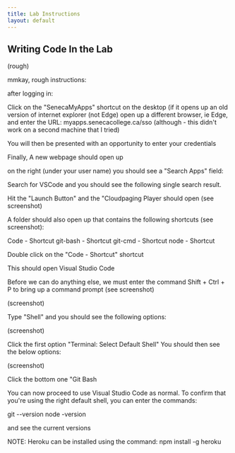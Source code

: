 ```yaml
---
title: Lab Instructions
layout: default
---
```


## Writing Code In the Lab

(rough)

mmkay, rough instructions:

after logging in:

Click on the "SenecaMyApps" shortcut on the desktop (if it opens up an old version of internet explorer (not Edge) open up a different browser, ie Edge, and enter the URL: myapps.senecacollege.ca/sso (although - this didn't work on a second machine that I tried)

You will then be presented with an opportunity to enter your credentials

Finally, A new webpage should open up

on the right (under your user name) you should see a "Search Apps" field:

Search for VSCode and you should see the following single search result.

Hit the "Launch Button" and the "Cloudpaging Player should open (see screenshot)

A folder should also open up that contains the following shortcuts (see screenshot):

Code - Shortcut
git-bash - Shortcut
git-cmd - Shortcut
node - Shortcut

Double click on the "Code - Shortcut" shortcut

This should open Visual Studio Code

Before we can do anything else, we must enter the command Shift + Ctrl + P to bring up a command prompt (see screenshot)

(screenshot)

Type "Shell" and you should see the following options:

(screenshot)

Click the first option "Terminal: Select Default Shell"  You should then see the below options:

(screenshot)

Click the bottom one "Git Bash

You can now proceed to use Visual Studio Code as normal.  To confirm that you're using the right default shell,  you can enter the commands:

git --version
node -version

and see the current versions


NOTE: Heroku can be installed using the command: npm install -g heroku


